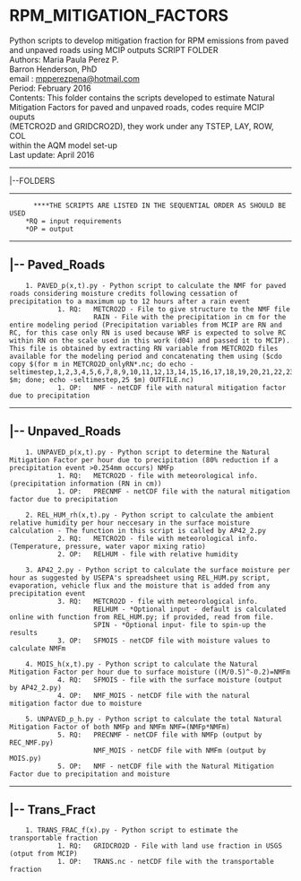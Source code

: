 # RPM_MITIGATION_FACTORS
Python scripts to develop mitigation fraction for RPM emissions from paved and unpaved roads using MCIP outputs
SCRIPT FOLDER                                     
       Authors: Maria Paula Perez P.                                                   
                Barron Henderson, PhD                                                  
       email : mpperezpena@hotmail.com                                                 
       Period: February 2016                                                           
       Contents: This folder contains the scripts developed to estimate Natural        
       Mitigation Factors for paved and unpaved roads, codes require MCIP ouputs       
       (METCRO2D and GRIDCRO2D), they work under any TSTEP, LAY, ROW, COL              
       within the AQM model set-up                                                     
       Last update: April 2016                                                         
___________
|--FOLDERS
___________

          ****THE SCRIPTS ARE LISTED IN THE SEQUENTIAL ORDER AS SHOULD BE USED
        *RQ = input requirements
        *OP = output

-----------------
|-- Paved_Roads
-----------------
        1. PAVED_p(x,t).py - Python script to calculate the NMF for paved roads considering moisture credits following cessation of precipitation to a maximum up to 12 hours after a rain event
                1. RQ:   METCRO2D - File to give structure to the NMF file
                         RAIN - File with the precipitation in cm for the entire modeling period (Precipitation variables from MCIP are RN and RC, for this case only RN is used because WRF is expected to solve RC within RN on the scale used in this work (d04) and passed it to MCIP). This file is obtained by extracting RN variable from METCRO2D files available for the modeling period and concatenating them using ($cdo copy $(for m in METCRO2D_onlyRN*.nc; do echo - seltimestep,1,2,3,4,5,6,7,8,9,10,11,12,13,14,15,16,17,18,19,20,21,22,23,24 $m; done; echo -seltimestep,25 $m) OUTFILE.nc)
                1. OP:   NMF - netCDF file with natural mitigation factor due to precipitation

-----------------
|-- Unpaved_Roads
-----------------

        1. UNPAVED_p(x,t).py - Python script to determine the Natural Mitigation Factor per hour due to precipitation (80% reduction if a precipitation event >0.254mm occurs) NMFp
                1. RQ:   METCRO2D - file with meteorological info. (precipitation information (RN in cm))
                1. OP:   PRECNMF - netCDF file with the natural mitigation factor due to precipitation

        2. REL_HUM_rh(x,t).py - Python script to calculate the ambient relative humidity per hour neccesary in the surface moisture calculation - The function in this script is called by AP42_2.py
                2. RQ:   METCRO2D - file with meteorological info. (Temperature, pressure, water vapor mixing ratio)
                2. OP:   RELHUM - file with relative humidity

        3. AP42_2.py - Python script to calculate the surface moisture per hour as suggested by USEPA's spreadsheet using REL_HUM.py script, evaporation, vehicle flux and the moisture that is added from any precipitation event
                3. RQ:   METCRO2D - file with meteorological info.
                         RELHUM - *Optional input - default is calculated online with function from REL_HUM.py; if provided, read from file.
                         SPIN - *Optional input- file to spin-up the results
                3. OP:   SFMOIS - netCDF file with moisture values to calculate NMFm

        4. MOIS_h(x,t).py - Python script to calculate the Natural Mitigation Factor per hour due to surface moisture ((M/0.5)^-0.2)=NMFm
                4. RQ:   SFMOIS - file with the surface moisture (output by AP42_2.py)
                4. OP:   NMF_MOIS - netCDF file with the natural mitigation factor due to moisture

        5. UNPAVED_p_h.py - Python script to calculate the total Natural Mitigation Factor of both NMFp and NMFm NMF=(NMFp*NMFm)
                5. RQ:   PRECNMF - netCDF file with NMFp (output by REC_NMF.py)
                         NMF_MOIS - netCDF file with NMFm (output by MOIS.py)
                5. OP:   NMF - netCDF file with the Natural Mitigation Factor due to precipitation and moisture

---------------
|-- Trans_Fract
---------------

        1. TRANS_FRAC_f(x).py - Python script to estimate the transportable fraction
                1. RQ:   GRIDCRO2D - File with land use fraction in USGS (otput from MCIP)
                1. OP:   TRANS.nc - netCDF file with the transportable fraction

